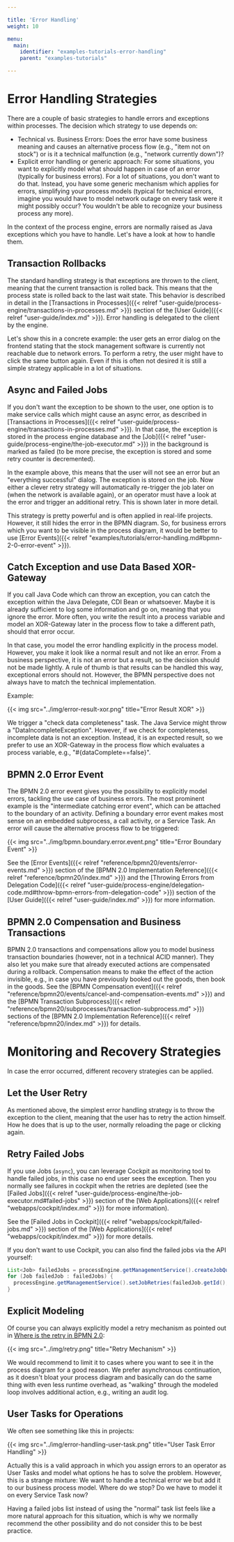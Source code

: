 ```yaml
---

title: 'Error Handling'
weight: 10

menu:
  main:
    identifier: "examples-tutorials-error-handling"
    parent: "examples-tutorials"

---
```


# Error Handling Strategies

There are a couple of basic strategies to handle errors and exceptions within processes. The decision which strategy to use depends on:

 *   Technical vs. Business Errors: Does the error have some business meaning and causes an alternative process flow (e.g., "item not on stock") or is it a technical malfunction (e.g., "network currently down")?
 *   Explicit error handling or generic approach: For some situations, you want to explicitly model what should happen in case of an error (typically for business errors). For a lot of situations, you don't want to do that. Instead, you have some generic mechanism which applies for errors, simplifying your process models (typical for technical errors, imagine you would have to model network outage on every task were it might possibly occur? You wouldn't be able to recognize your business process any more).

In the context of the process engine, errors are normally raised as Java exceptions which you have to handle. Let's have a look at how to handle them.

## Transaction Rollbacks

The standard handling strategy is that exceptions are thrown to the client, meaning that the current transaction is rolled back. This means that the process state is rolled back to the last wait state. This behavior is described in detail in the [Transactions in Processes]({{< relref "user-guide/process-engine/transactions-in-processes.md" >}}) section of the [User Guide]({{< relref "user-guide/index.md" >}}). Error handling is delegated to the client by the engine.

Let's show this in a concrete example: the user gets an error dialog on the frontend stating that the stock management software is currently not reachable due to network errors. To perform a retry, the user might have to click the same button again. Even if this is often not desired it is still a simple strategy applicable in a lot of situations.

## Async and Failed Jobs

If you don't want the exception to be shown to the user, one option is to make service calls which might cause an async error, as described in [Transactions in Processes]({{< relref "user-guide/process-engine/transactions-in-processes.md" >}}). In that case, the exception is stored in the process engine database and the [Job]({{< relref "user-guide/process-engine/the-job-executor.md" >}}) in the background is marked as failed (to be more precise, the exception is stored and some retry counter is decremented).

In the example above, this means that the user will not see an error but an "everything successful" dialog. The exception is stored on the job. Now either a clever retry strategy will automatically re-trigger the job later on (when the network is available again), or an operator must have a look at the error and trigger an additional retry. This is shown later in more detail.

This strategy is pretty powerful and is often applied in real-life projects. However, it still hides the error in the BPMN diagram. So, for business errors which you want to be visible in the process diagram, it would be better to use [Error Events]({{< relref "examples/tutorials/error-handling.md#bpmn-2-0-error-event" >}}).

## Catch Exception and use Data Based XOR-Gateway

If you call Java Code which can throw an exception, you can catch the exception within the Java Delegate, CDI Bean or whatsoever. Maybe it is already sufficient to log some information and go on, meaning that you ignore the error. More often, you write the result into a process variable and model an XOR-Gateway later in the process flow to take a different path, should that error occur.

In that case, you model the error handling explicitly in the process model. However, you make it look like a normal result and not like an error. From a business perspective, it is not an error but a result, so the decision should not be made lightly. A rule of thumb is that results can be handled this way, exceptional errors should not. However, the BPMN perspective does not always have to match the technical implementation.

Example:

{{< img src="../img/error-result-xor.png" title="Error Result XOR" >}}

We trigger a "check data completeness" task. The Java Service might throw a "DataIncompleteException". However, if we check for completeness, incomplete data is not an exception. Instead, it is an expected result, so we prefer to use an XOR-Gateway in the process flow which evaluates a process variable, e.g., "#{dataComplete==false}".

## BPMN 2.0 Error Event

The BPMN 2.0 error event gives you the possibility to explicitly model errors, tackling the use case of business errors. The most prominent example is the "intermediate catching error event", which can be attached to the boundary of an activity. Defining a boundary error event makes most sense on an embedded subprocess, a call activity, or a Service Task. An error will cause the alternative process flow to be triggered:

{{< img src="../img/bpmn.boundary.error.event.png" title="Error Boundary Event" >}}


See the [Error Events]({{< relref "reference/bpmn20/events/error-events.md" >}}) section of the [BPMN 2.0 Implementation Reference]({{< relref "reference/bpmn20/index.md" >}}) and the [Throwing Errors from Delegation Code]({{< relref "user-guide/process-engine/delegation-code.md#throw-bpmn-errors-from-delegation-code" >}}) section of the [User Guide]({{< relref "user-guide/index.md" >}}) for more information.

## BPMN 2.0 Compensation and Business Transactions

BPMN 2.0 transactions and compensations allow you to model business transaction boundaries (however, not in a technical ACID manner). They also let you make sure that already executed actions are compensated during a rollback. Compensation means to make the effect of the action invisible, e.g., in case you have previously booked out the goods, then book in the goods. See the [BPMN Compensation event]({{< relref "reference/bpmn20/events/cancel-and-compensation-events.md" >}}) and the [BPMN Transaction Subprocess]({{< relref "reference/bpmn20/subprocesses/transaction-subprocess.md" >}}) sections of the [BPMN 2.0 Implementation Reference]({{< relref "reference/bpmn20/index.md" >}}) for details.


# Monitoring and Recovery Strategies

In case the error occurred, different recovery strategies can be applied.

## Let the User Retry

As mentioned above, the simplest error handling strategy is to throw the exception to the client, meaning that the user has to retry the action himself. How he does that is up to the user, normally reloading the page or clicking again.

## Retry Failed Jobs

If you use Jobs (`async`), you can leverage Cockpit as monitoring tool to handle failed jobs, in this case no end user sees the exception. Then you normally see failures in cockpit when the retries are depleted (see the [Failed Jobs]({{< relref "user-guide/process-engine/the-job-executor.md#failed-jobs" >}}) section of the [Web Applications]({{< relref "webapps/cockpit/index.md" >}}) for more information).

See the [Failed Jobs in Cockpit]({{< relref "webapps/cockpit/failed-jobs.md" >}}) section of the [Web Applications]({{< relref "webapps/cockpit/index.md" >}}) for more details.

If you don't want to use Cockpit, you can also find the failed jobs via the API yourself:

```java
List<Job> failedJobs = processEngine.getManagementService().createJobQuery().withException().list();
for (Job failedJob : failedJobs) {
  processEngine.getManagementService().setJobRetries(failedJob.getId(), 1);
}
```

## Explicit Modeling

Of course you can always explicitly model a retry mechanism as pointed out in [Where is the retry in BPMN 2.0](http://www.bpm-guide.de/2012/06/15/where-is-the-retry-in-bpmn-2-0/):

{{< img src="../img/retry.png" title="Retry Mechanism" >}}

We would recommend to limit it to cases where you want to see it in the process diagram for a good reason. We prefer asynchronous continuation, as it doesn't bloat your process diagram and basically can do the same thing with even less runtime overhead, as "walking" through the modeled loop involves additional action, e.g., writing an audit log.

## User Tasks for Operations

We often see something like this in projects:

{{< img src="../img/error-handling-user-task.png" title="User Task Error Handling" >}}

Actually this is a valid approach in which you assign errors to an operator as User Tasks and model what options he has to solve the problem. However, this is a strange mixture: We want to handle a technical error we but add it to our business process model. Where do we stop? Do we have to model it on every Service Task now?

Having a failed jobs list instead of using the "normal" task list feels like a more natural approach for this situation, which is why we normally recommend the other possibility and do not consider this to be best practice.
